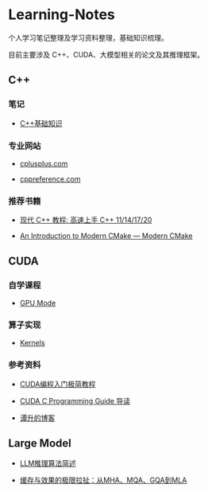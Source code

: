 # Learning-Notes

个人学习笔记整理及学习资料整理，基础知识梳理。

目前主要涉及 C++、CUDA、大模型相关的论文及其推理框架。

## C++

### 笔记

- [C++基础知识](./Language/C++基础.md)

### 专业网站

- [cplusplus.com](https://cplusplus.com/)

- [cppreference.com](https://en.cppreference.com/w/)

### 推荐书籍

- [现代 C++ 教程: 高速上手 C++ 11/14/17/20](https://changkun.de/modern-cpp/)

- [An Introduction to Modern CMake — Modern CMake](https://cliutils.gitlab.io/modern-cmake/README.html)

## CUDA

### 自学课程

- [GPU Mode](./CUDA/GPU%20Mode)

### 算子实现

- [Kernels](./CUDA/Kernels)

### 参考资料

- [CUDA编程入门极简教程](https://zhuanlan.zhihu.com/p/34587739)

- [CUDA C Programming Guide 导读](https://zhuanlan.zhihu.com/p/53773183)

- [谭升的博客](https://face2ai.com/)

## Large Model

- [LLM推理算法简述](https://zhuanlan.zhihu.com/p/685794495)

- [缓存与效果的极限拉扯：从MHA、MQA、GQA到MLA](https://kexue.fm/archives/10091)

